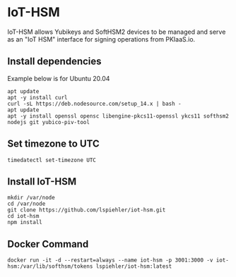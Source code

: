 # IoT-HSM
IoT-HSM allows Yubikeys and SoftHSM2 devices to be managed and serve as an "IoT HSM" interface for signing operations from PKIaaS.io.

## Install dependencies
Example below is for Ubuntu 20.04
```
apt update
apt -y install curl
curl -sL https://deb.nodesource.com/setup_14.x | bash -
apt update
apt -y install openssl opensc libengine-pkcs11-openssl ykcs11 softhsm2 nodejs git yubico-piv-tool
```

## Set timezone to UTC
```
timedatectl set-timezone UTC
```

## Install IoT-HSM
```
mkdir /var/node
cd /var/node
git clone https://github.com/lspiehler/iot-hsm.git
cd iot-hsm
npm install
```

## Docker Command
```
docker run -it -d --restart=always --name iot-hsm -p 3001:3000 -v iot-hsm:/var/lib/softhsm/tokens lspiehler/iot-hsm:latest
```